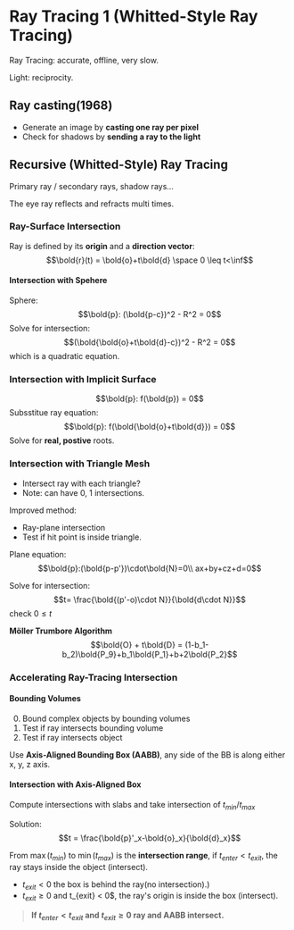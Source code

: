 # Ray Tracing 1 (Whitted-Style Ray Tracing)
Ray Tracing: accurate, offline, very slow. 

Light: reciprocity.

## Ray casting(1968)
* Generate an image by **casting one ray per pixel**
* Check for shadows by **sending a ray to the light**

## Recursive (Whitted-Style) Ray Tracing
Primary ray / secondary rays, shadow rays...

The eye ray reflects and refracts multi times.

### Ray-Surface Intersection
Ray is defined by its **origin** and a **direction vector**:
$$\bold{r}(t) = \bold{o}+t\bold{d} \space 0 \leq t<\inf$$
#### Intersection with Spehere
Sphere:
$$\bold{p}: (\bold{p-c})^2 - R^2 = 0$$
Solve for intersection:
$$(\bold{\bold{o}+t\bold{d}-c})^2 - R^2 = 0$$
which is a quadratic equation.

### Intersection with Implicit Surface
$$\bold{p}: f(\bold{p}) = 0$$
Subsstitue ray equation:
$$\bold{p}: f(\bold{\bold{o}+t\bold{d}}) = 0$$
Solve for **real, postive** roots.

### Intersection with Triangle Mesh
* Intersect ray with each triangle?
* Note: can have 0, 1 intersections.

Improved method:
* Ray-plane intersection
* Test if hit point is inside triangle.

Plane equation:
$$\bold{p}:(\bold{p-p'})\cdot\bold{N}=0\\
ax+by+cz+d=0$$

Solve for intersection:
$$t= \frac{\bold{(p'-o)\cdot N}}{\bold{d\cdot N}}$$
check $0\leq t$ 

**Möller Trumbore Algorithm**
$$\bold{O} + t\bold{D} = (1-b_1-b_2)\bold{P_9}+b_1\bold{P_1}+b+2\bold{P_2}$$

### Accelerating Ray-Tracing Intersection
#### Bounding Volumes
0. Bound complex objects by bounding volumes
1. Test if ray intersects bounding volume
2. Test if ray intersects object

Use **Axis-Aligned Bounding Box (AABB)**, any side of the BB is along either x, y, z axis.

#### Intersection with Axis-Aligned Box
Compute intersections with slabs and take intersection of $t_{min}/t_{max}$

Solution:
$$t = \frac{\bold{p}'_x-\bold{o}_x}{\bold{d}_x}$$

From $\max(t_{min})$ to $\min(t_{max})$ is the **intersection range**, if $t_{enter} < t_{exit}$, the ray stays inside the object (intersect).

* $t_{exit} < 0$ the box is behind the ray(no intersection).)
* $t_{exit} \geq 0$ and t_{exit} < 0$, the ray's origin is inside the box (intersect).
> **If $t_{enter} < t_{exit}$ and $t_{exit} \geq 0$ ray and AABB intersect.**

